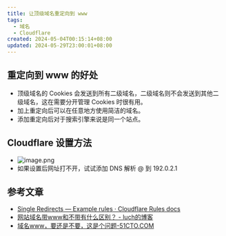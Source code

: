 ```yaml
---
title: 让顶级域名重定向到 www
tags:
  - 域名
  - Cloudflare
created: 2024-05-04T00:15:14+08:00
updated: 2024-05-29T23:00:01+08:00
---
```


## 重定向到 www 的好处

- 顶级域名的 Cookies 会发送到所有二级域名，二级域名则不会发送到其他二级域名，这在需要分开管理 Cookies 时很有用。
- 加上重定向后可以在任意地方使用简洁的域名。
- 添加重定向后对于搜索引擎来说是同一个站点。

## Cloudflare 设置方法

- ![image.png](https://cdn.jsdelivr.net/gh/11ze/static/images/20240503234218.png)
- 如果设置后网址打不开，试试添加 DNS 解析 @ 到 192.0.2.1

## 参考文章

- [Single Redirects — Example rules · Cloudflare Rules docs](https://developers.cloudflare.com/rules/url-forwarding/single-redirects/examples/#redirect-all-requests-to-a-different-hostname)
- [网站域名带www和不带有什么区别？ - luch的博客](https://www.quanzhan.co/archives/159)
- [域名www，要还是不要，这是个问题-51CTO.COM](https://www.51cto.com/article/610753.html)
